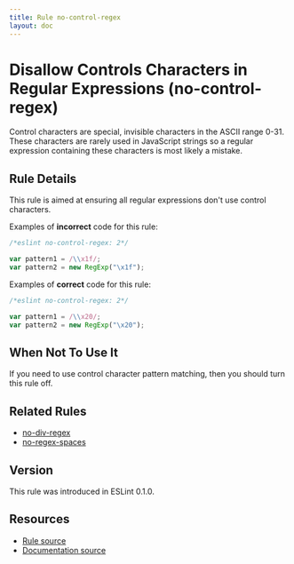 ```yaml
---
title: Rule no-control-regex
layout: doc
---
```

<!-- Note: No pull requests accepted for this file. See README.md in the root directory for details. -->

# Disallow Controls Characters in Regular Expressions (no-control-regex)

Control characters are special, invisible characters in the ASCII range 0-31. These characters are rarely used in JavaScript strings so a regular expression containing these characters is most likely a mistake.

## Rule Details

This rule is aimed at ensuring all regular expressions don't use control characters.


Examples of **incorrect** code for this rule:

```js
/*eslint no-control-regex: 2*/

var pattern1 = /\\x1f/;
var pattern2 = new RegExp("\x1f");
```

Examples of **correct** code for this rule:

```js
/*eslint no-control-regex: 2*/

var pattern1 = /\\x20/;
var pattern2 = new RegExp("\x20");
```

## When Not To Use It

If you need to use control character pattern matching, then you should turn this rule off.

## Related Rules

* [no-div-regex](no-div-regex)
* [no-regex-spaces](no-regex-spaces)

## Version

This rule was introduced in ESLint 0.1.0.

## Resources

* [Rule source](https://github.com/eslint/eslint/tree/master/lib/rules/no-control-regex.js)
* [Documentation source](https://github.com/eslint/eslint/tree/master/docs/rules/no-control-regex.md)

